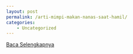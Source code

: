 ```yaml
---
layout: post
permalink: /arti-mimpi-makan-nanas-saat-hamil/
categories:
    - Uncategorized
---
```


[Baca Selengkapnya](/09)